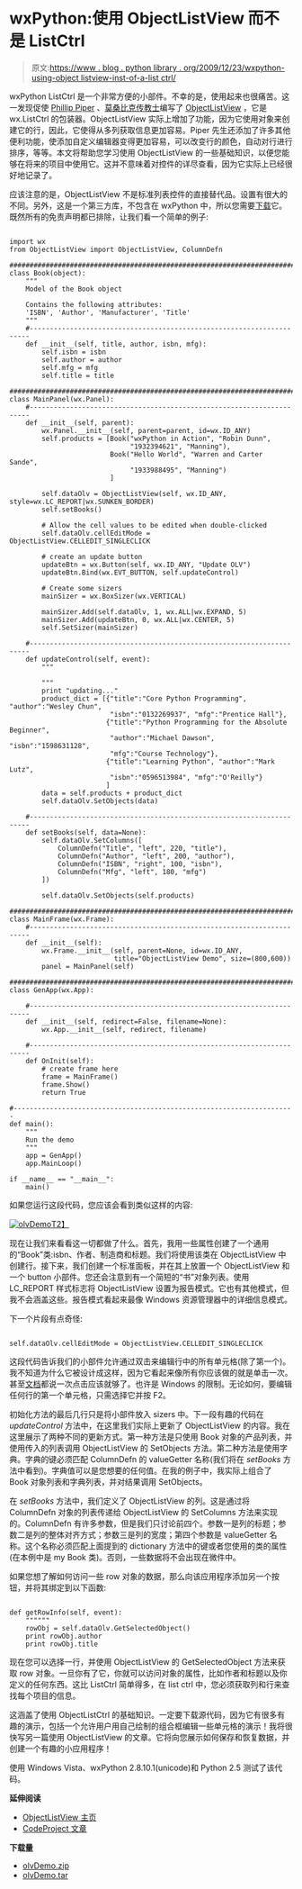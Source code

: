 # wxPython:使用 ObjectListView 而不是 ListCtrl

> 原文:[https://www . blog . python library . org/2009/12/23/wxpython-using-object listview-inst-of-a-list ctrl/](https://www.blog.pythonlibrary.org/2009/12/23/wxpython-using-objectlistview-instead-of-a-listctrl/)

wxPython ListCtrl 是一个非常方便的小部件。不幸的是，使用起来也很痛苦。这一发现促使 [Phillip Piper](http://www.codeproject.com/KB/list/ObjectListView.aspx) 、[莫桑比克传教士](http://www.figtreeanglican.org.au/pipers/html2/Index.php)编写了 [ObjectListView](http://objectlistview.sourceforge.net/python/index.html) ，它是 wx.ListCtrl 的包装器。ObjectListView 实际上增加了功能，因为它使用对象来创建它的行，因此，它使得从多列获取信息更加容易。Piper 先生还添加了许多其他便利功能，使添加自定义编辑器变得更加容易，可以改变行的颜色，自动对行进行排序，等等。本文将帮助您学习使用 ObjectListView 的一些基础知识，以便您能够在将来的项目中使用它。这并不意味着对控件的详尽查看，因为它实际上已经很好地记录了。

应该注意的是，ObjectListView 不是标准列表控件的直接替代品。设置有很大的不同。另外，这是一个第三方库，不包含在 wxPython 中，所以您需要[下载](http://sourceforge.net/projects/objectlistview/files/objectlistview-python/)它。既然所有的免责声明都已排除，让我们看一个简单的例子:

```

import wx
from ObjectListView import ObjectListView, ColumnDefn

########################################################################
class Book(object):
    """
    Model of the Book object

    Contains the following attributes:
    'ISBN', 'Author', 'Manufacturer', 'Title'
    """
    #----------------------------------------------------------------------
    def __init__(self, title, author, isbn, mfg):
        self.isbn = isbn
        self.author = author
        self.mfg = mfg
        self.title = title

########################################################################
class MainPanel(wx.Panel):
    #----------------------------------------------------------------------
    def __init__(self, parent):
        wx.Panel.__init__(self, parent=parent, id=wx.ID_ANY)
        self.products = [Book("wxPython in Action", "Robin Dunn",
                              "1932394621", "Manning"),
                         Book("Hello World", "Warren and Carter Sande",
                              "1933988495", "Manning")
                         ]

        self.dataOlv = ObjectListView(self, wx.ID_ANY, style=wx.LC_REPORT|wx.SUNKEN_BORDER)
        self.setBooks()

        # Allow the cell values to be edited when double-clicked
        self.dataOlv.cellEditMode = ObjectListView.CELLEDIT_SINGLECLICK

        # create an update button
        updateBtn = wx.Button(self, wx.ID_ANY, "Update OLV")
        updateBtn.Bind(wx.EVT_BUTTON, self.updateControl)

        # Create some sizers
        mainSizer = wx.BoxSizer(wx.VERTICAL)        

        mainSizer.Add(self.dataOlv, 1, wx.ALL|wx.EXPAND, 5)
        mainSizer.Add(updateBtn, 0, wx.ALL|wx.CENTER, 5)
        self.SetSizer(mainSizer)

    #----------------------------------------------------------------------
    def updateControl(self, event):
        """

        """
        print "updating..."
        product_dict = [{"title":"Core Python Programming", "author":"Wesley Chun",
                         "isbn":"0132269937", "mfg":"Prentice Hall"},
                        {"title":"Python Programming for the Absolute Beginner",
                         "author":"Michael Dawson", "isbn":"1598631128",
                         "mfg":"Course Technology"},
                        {"title":"Learning Python", "author":"Mark Lutz",
                         "isbn":"0596513984", "mfg":"O'Reilly"}
                        ]
        data = self.products + product_dict
        self.dataOlv.SetObjects(data)

    #----------------------------------------------------------------------
    def setBooks(self, data=None):
        self.dataOlv.SetColumns([
            ColumnDefn("Title", "left", 220, "title"),
            ColumnDefn("Author", "left", 200, "author"),
            ColumnDefn("ISBN", "right", 100, "isbn"),            
            ColumnDefn("Mfg", "left", 180, "mfg")
        ])

        self.dataOlv.SetObjects(self.products)

########################################################################
class MainFrame(wx.Frame):
    #----------------------------------------------------------------------
    def __init__(self):
        wx.Frame.__init__(self, parent=None, id=wx.ID_ANY, 
                          title="ObjectListView Demo", size=(800,600))
        panel = MainPanel(self)

########################################################################
class GenApp(wx.App):

    #----------------------------------------------------------------------
    def __init__(self, redirect=False, filename=None):
        wx.App.__init__(self, redirect, filename)

    #----------------------------------------------------------------------
    def OnInit(self):
        # create frame here
        frame = MainFrame()
        frame.Show()
        return True

#----------------------------------------------------------------------
def main():
    """
    Run the demo
    """
    app = GenApp()
    app.MainLoop()

if __name__ == "__main__":
    main()

```

如果您运行这段代码，您应该会看到类似这样的内容:

[![](../Images/274492482394c58b582606dbabb26169.png "olvDemo")T2】](https://www.blog.pythonlibrary.org/wp-content/uploads/2009/12/olvDemo.png)

现在让我们来看看这一切都做了什么。首先，我用一些属性创建了一个通用的“Book”类:isbn、作者、制造商和标题。我们将使用该类在 ObjectListView 中创建行。接下来，我们创建一个标准面板，并在其上放置一个 ObjectListView 和一个 button 小部件。您还会注意到有一个简短的“书”对象列表。使用 LC_REPORT 样式标志将 ObjectListView 设置为报告模式。它也有其他模式，但我不会涵盖这些。报告模式看起来最像 Windows 资源管理器中的详细信息模式。

下一个片段有点奇怪:

```

self.dataOlv.cellEditMode = ObjectListView.CELLEDIT_SINGLECLICK

```

这段代码告诉我们的小部件允许通过双击来编辑行中的所有单元格(除了第一个)。我不知道为什么它被设计成这样，因为它看起来像所有你应该做的就是单击一次。甚至[文档](http://objectlistview.sourceforge.net/python/cellEditing.html#cell-editing-label)都说一次点击应该就够了。也许是 Windows 的限制。无论如何，要编辑任何行的第一个单元格，只需选择它并按 F2。

初始化方法的最后几行只是将小部件放入 sizers 中。下一段有趣的代码在 *updateControl* 方法中，在这里我们实际上更新了 ObjectListView 的内容。我在这里展示了两种不同的更新方式。第一种方法是只使用 Book 对象的产品列表，并使用传入的列表调用 ObjectListView 的 SetObjects 方法。第二种方法是使用字典。字典的键必须匹配 ColumnDefn 的 valueGetter 名称(我们将在 *setBooks* 方法中看到)。字典值可以是您想要的任何值。在我的例子中，我实际上组合了 Book 对象列表和字典列表，并对结果调用 SetObjects。

在 *setBooks* 方法中，我们定义了 ObjectListView 的列。这是通过将 ColumnDefn 对象的列表传递给 ObjectListView 的 SetColumns 方法来实现的。ColumnDefn 有许多参数，但是我们只讨论前四个。参数一是列的标题；参数二是列的整体对齐方式；参数三是列的宽度；第四个参数是 valueGetter 名称。这个名称必须匹配上面提到的 dictionary 方法中的键或者您使用的类的属性(在本例中是 my Book 类)。否则，一些数据将不会出现在微件中。

如果您想了解如何访问一些 row 对象的数据，那么向该应用程序添加另一个按钮，并将其绑定到以下函数:

```

def getRowInfo(self, event):
    """"""
    rowObj = self.dataOlv.GetSelectedObject()
    print rowObj.author
    print rowObj.title

```

现在您可以选择一行，并使用 ObjectListView 的 GetSelectedObject 方法来获取 row 对象。一旦你有了它，你就可以访问对象的属性，比如作者和标题以及你定义的任何东西。这比 ListCtrl 简单得多，在 list ctrl 中，您必须获取列和行来查找每个项目的信息。

这涵盖了使用 ObjectListCtrl 的基础知识。一定要下载源代码，因为它有很多有趣的演示，包括一个允许用户用自己绘制的组合框编辑一些单元格的演示！我将很快写另一篇使用 ObjectListView 的文章。它将向您展示如何保存和恢复数据，并创建一个有趣的小应用程序！

使用 Windows Vista、wxPython 2.8.10.1(unicode)和 Python 2.5 测试了该代码。

**延伸阅读**

*   [ObjectListView 主页](http://objectlistview.sourceforge.net/python/index.html)
*   [CodeProject 文章](http://www.codeproject.com/KB/list/ObjectListView.aspx)

**下载量**

*   [olvDemo.zip](https://www.blog.pythonlibrary.org/wp-content/uploads/2009/12/olvDemo.zip)
*   [olvDemo.tar](https://www.blog.pythonlibrary.org/wp-content/uploads/2009/12/olvDemo.tar)